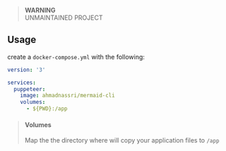 > **WARNING**  
> UNMAINTAINED PROJECT

## Usage

create a `docker-compose.yml` with the following:

```yaml
version: '3'

services:
  puppeteer:
    image: ahmadnassri/mermaid-cli
    volumes:
      - ${PWD}:/app
```

> #### Volumes
>
> Map the the directory where will copy your application files to `/app`
